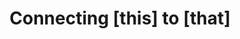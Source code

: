 ---
layout: page
title: "Connecting [this] to [that]"
show_meta: false
teaser: "List of tutorials I've made on connecting various programs or protocols"
permalink: "/teach/this-to-that/"
header:
    page: andy.jpg
---